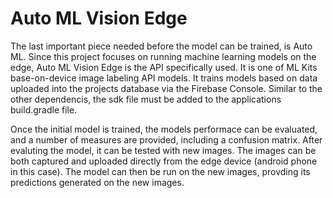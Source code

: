 
Auto ML Vision Edge 
====================

The last important piece needed before the model can be trained, is Auto ML. 
Since this project focuses on running machine learning models on the edge, 
Auto ML Vision Edge is the API specifically used. It is one of ML Kits base-on-device
image labeling API models. It trains models based on data uploaded into the projects
database via the Firebase Console. Similar to the other dependencis, the sdk file 
must be added to the applications build.gradle file. 

Once the initial model is trained, the models performace can be evaluated, 
and a number of measures are provided, including a confusion matrix. 
After evaluting the model, it can be tested with new images. The images can be both captured 
and uploaded directly from the edge device (android phone in this case). The model can then 
be run on the new images, provding its predictions generated on the new images.




